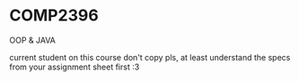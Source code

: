 # COMP2396
OOP &amp; JAVA

current student on this course don't copy pls, at least understand the specs from your assignment sheet first :3
